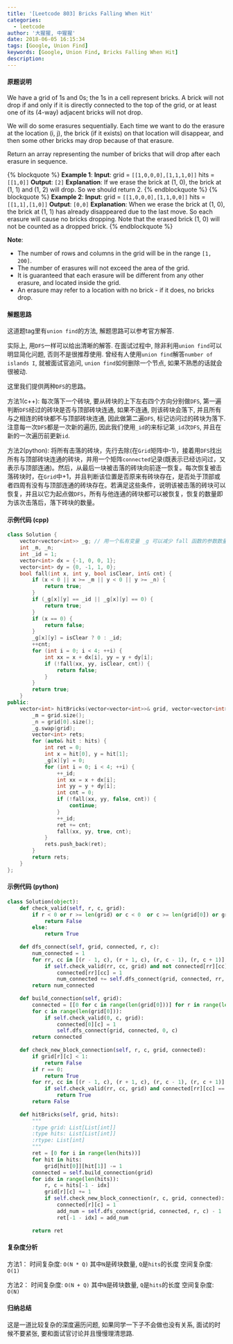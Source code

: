 ```yaml
---
title: '[Leetcode 803] Bricks Falling When Hit'
categories:
  - leetcode
author: '大猩猩, 中猩猩'
date: 2018-06-05 16:15:34
tags: [Google, Union Find]
keywords: [Google, Union Find, Bricks Falling When Hit]
description:
---
```

#### 原题说明
We have a grid of 1s and 0s; the 1s in a cell represent bricks.  A brick will not drop if and only if it is directly connected to the top of the grid, or at least one of its (4-way) adjacent bricks will not drop.

We will do some erasures sequentially. Each time we want to do the erasure at the location (i, j), the brick (if it exists) on that location will disappear, and then some other bricks may drop because of that erasure.

Return an array representing the number of bricks that will drop after each erasure in sequence.

{% blockquote %}
**Example 1**:
**Input**: 
grid = `[[1,0,0,0],[1,1,1,0]]`
hits = `[[1,0]]`
**Output**: `[2]`
**Explanation**: 
If we erase the brick at (1, 0), the brick at (1, 1) and (1, 2) will drop. So we should return 2.
{% endblockquote %}
{% blockquote %}
**Example 2**:
**Input**: 
grid = `[[1,0,0,0],[1,1,0,0]]`
hits = `[[1,1],[1,0]]`
**Output**: `[0,0]`
**Explanation**: 
When we erase the brick at (1, 0), the brick at (1, 1) has already disappeared due to the last move. So each erasure will cause no bricks dropping.  Note that the erased brick (1, 0) will not be counted as a dropped brick.
{% endblockquote %}

**Note**:
- The number of rows and columns in the grid will be in the range `[1, 200]`.
- The number of erasures will not exceed the area of the grid.
- It is guaranteed that each erasure will be different from any other erasure, and located inside the grid.
- An erasure may refer to a location with no brick - if it does, no bricks drop.

#### 解题思路
这道题tag里有`union find`的方法, 解题思路可以参考官方解答.

实际上, 用`DFS`一样可以给出清晰的解答. 在面试过程中, 除非利用`union find`可以明显简化问题, 否则不是很推荐使用. 曾经有人使用`union find`解答`number of islands I`, 就被面试官追问, `union find`如何删除一个节点, 如果不熟悉的话就会很被动.

这里我们提供两种`DFS`的思路。

方法1(c++): 每次落下一个砖块, 要从砖块的上下左右四个方向分别做`DFS`, 第一遍判断`DFS`经过的砖块是否与顶部砖块连通, 如果不连通, 则该砖块会落下, 并且所有与之相连的砖块都不与顶部砖块连通, 因此做第二遍`DFS`, 标记访问过的砖块为落下. 注意每一次`DFS`都是一次新的遍历, 因此我们使用`_id`的来标记第`_id`次`DFS`, 并且在新的一次遍历前更新`id`.

方法2(python): 将所有击落的砖块，先行去除(在`Grid`矩阵中-1)，接着用`DFS`找出所有与顶部砖块连通的砖块，并用一个矩阵`connected`记录(既表示已经访问过，又表示与顶部连通)。然后，从最后一块被击落的砖块向前逐一恢复。每次恢复被击落砖块时，在`Grid`中+1，并且判断该位置是否原来有砖块存在，是否处于顶部或者四周有没有与顶部连通的砖块存在。若满足这些条件，说明该被击落的砖块可以恢复，并且以它为起点做`DFS`，所有与他连通的砖块都可以被恢复，恢复的数量即为该次击落后，落下砖块的数量。

#### 示例代码 (cpp)
```cpp
class Solution {
    vector<vector<int>> _g; // 用一个私有变量 _g 可以减少 fall 函数的参数数量
    int _m, _n;
    int _id = 1;
    vector<int> dx = {-1, 0, 0, 1};
    vector<int> dy = {0, -1, 1, 0};
    bool fall(int x, int y, bool isClear, int& cnt) {
        if (x < 0 || x >= _m || y < 0 || y >= _n) {
            return true;
        }
        if (_g[x][y] == _id || _g[x][y] == 0) {
            return true;
        }
        if (x == 0) {
            return false;
        }
        _g[x][y] = isClear ? 0 : _id;
        ++cnt;
        for (int i = 0; i < 4; ++i) {
            int xx = x + dx[i], yy = y + dy[i];
            if (!fall(xx, yy, isClear, cnt)) {
                return false;
            }
        }
        return true;
    }
public:
    vector<int> hitBricks(vector<vector<int>>& grid, vector<vector<int>>& hits) {
        _m = grid.size();
        _n = grid[0].size();
        _g.swap(grid);
        vector<int> rets;
        for (auto& hit : hits) {
            int ret = 0;
            int x = hit[0], y = hit[1];
            _g[x][y] = 0;
            for (int i = 0; i < 4; ++i) {
                ++_id;
                int xx = x + dx[i];
                int yy = y + dy[i];
                int cnt = 0;
                if (!fall(xx, yy, false, cnt)) {
                    continue;
                }
                ++_id;
                ret += cnt;
                fall(xx, yy, true, cnt);
            }
            rets.push_back(ret);
        }
        return rets;
    }    
};
```
#### 示例代码 (python)
```python
class Solution(object):
    def check_valid(self, r, c, grid):
        if r < 0 or r >= len(grid) or c < 0  or c >= len(grid[0]) or grid[r][c] < 1:
            return False
        else:
            return True
        
    def dfs_connect(self, grid, connected, r, c):
        num_connected = 1
        for rr, cc in [(r - 1, c), (r + 1, c), (r, c - 1), (r, c + 1)]:
            if self.check_valid(rr, cc, grid) and not connected[rr][cc]:
                connected[rr][cc] = 1
                num_connected += self.dfs_connect(grid, connected, rr, cc)
        return num_connected
    
    def build_connection(self, grid):
        connected = [[0 for c in range(len(grid[0]))] for r in range(len(grid))]
        for c in range(len(grid[0])):
            if self.check_valid(0, c, grid):
                connected[0][c] = 1
                self.dfs_connect(grid, connected, 0, c)
        return connected
    
    def check_new_block_connection(self, r, c, grid, connected):
        if grid[r][c] < 1:
            return False
        if r == 0:
            return True
        for rr, cc in [(r - 1, c), (r + 1, c), (r, c - 1), (r, c + 1)]:
            if self.check_valid(rr, cc, grid) and connected[rr][cc] == 1:
                return True
        return False
    
    def hitBricks(self, grid, hits):
        """
        :type grid: List[List[int]]
        :type hits: List[List[int]]
        :rtype: List[int]
        """
        ret = [0 for i in range(len(hits))]
        for hit in hits:
            grid[hit[0]][hit[1]] -= 1
        connected = self.build_connection(grid)
        for idx in range(len(hits)):
            r, c = hits[-1 - idx]
            grid[r][c] += 1
            if self.check_new_block_connection(r, c, grid, connected):
                connected[r][c] = 1
                add_num = self.dfs_connect(grid, connected, r, c) - 1
                ret[-1 - idx] = add_num
                
        return ret
```

#### 复杂度分析
方法1：
时间复杂度: `O(N * Q)` 其中`N`是砖块数量, `Q`是`hits`的长度
空间复杂度: `O(1)`

方法2：
时间复杂度: `O(N + Q)` 其中`N`是砖块数量, `Q`是`hits`的长度
空间复杂度: `O(N)`

#### 归纳总结
这是一道比较复杂的深度遍历问题, 如果同学一下子不会做也没有关系, 面试的时候不要紧张, 要和面试官讨论并且慢慢理清思路.
